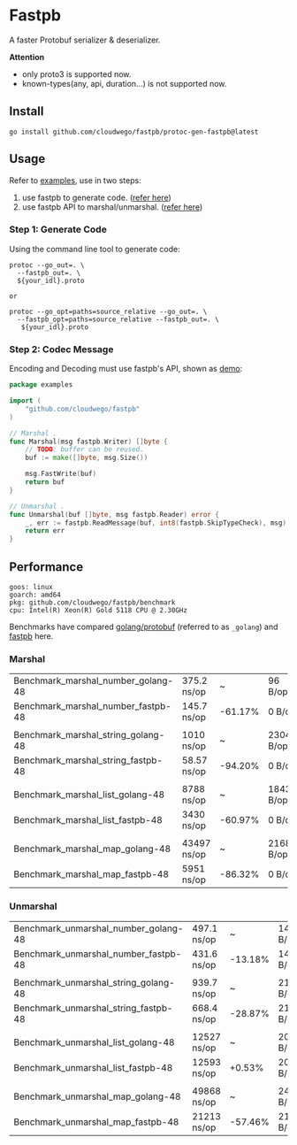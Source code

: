 # Fastpb

A faster Protobuf serializer & deserializer.

**Attention**

* only proto3 is supported now.
* known-types(any, api, duration...) is not supported now.

## Install

```shell
go install github.com/cloudwego/fastpb/protoc-gen-fastpb@latest
```

## Usage

Refer to [examples][examples], use in two steps:

1. use fastpb to generate code. ([refer here][gen_sh])
2. use fastpb API to marshal/unmarshal. ([refer here][demo])

### Step 1: Generate Code

Using the command line tool to generate code:

```shell
protoc --go_out=. \
  --fastpb_out=. \
  ${your_idl}.proto

or

protoc --go_opt=paths=source_relative --go_out=. \
  --fastpb_opt=paths=source_relative --fastpb_out=. \
   ${your_idl}.proto
```

### Step 2: Codec Message

Encoding and Decoding must use fastpb's API, shown as [demo][demo]:

```go
package examples

import (
	"github.com/cloudwego/fastpb"
)

// Marshal .
func Marshal(msg fastpb.Writer) []byte {
	// TODO: buffer can be reused.
	buf := make([]byte, msg.Size())

	msg.FastWrite(buf)
	return buf
}

// Unmarshal .
func Unmarshal(buf []byte, msg fastpb.Reader) error {
	_, err := fastpb.ReadMessage(buf, int8(fastpb.SkipTypeCheck), msg)
	return err
}
```

## Performance

```
goos: linux
goarch: amd64
pkg: github.com/cloudwego/fastpb/benchmark
cpu: Intel(R) Xeon(R) Gold 5118 CPU @ 2.30GHz
```

Benchmarks have compared [golang/protobuf][golang] (referred to as `_golang`) and [fastpb][fastpb] here.

### Marshal

<table>
<tr><td>Benchmark_marshal_number_golang-48</td><td> 375.2 ns/op </td><td> ~       </td><td>    96 B/op </td><td> ~        </td><td>   1 allocs/op </td></tr>
<tr><td>Benchmark_marshal_number_fastpb-48</td><td> 145.7 ns/op </td><td> -61.17% </td><td>     0 B/op </td><td> -100.00% </td><td>   0 allocs/op </td></tr><tr><td></td></tr>
<tr><td>Benchmark_marshal_string_golang-48</td><td>  1010 ns/op </td><td> ~       </td><td>  2304 B/op </td><td> ~        </td><td>   1 allocs/op </td></tr>
<tr><td>Benchmark_marshal_string_fastpb-48</td><td> 58.57 ns/op </td><td> -94.20% </td><td>     0 B/op </td><td> -100.00% </td><td>   0 allocs/op </td></tr><tr><td></td></tr>
<tr><td>Benchmark_marshal_list_golang-48  </td><td>  8788 ns/op </td><td> ~       </td><td> 18432 B/op </td><td> ~        </td><td>   1 allocs/op </td></tr>
<tr><td>Benchmark_marshal_list_fastpb-48  </td><td>  3430 ns/op </td><td> -60.97% </td><td>     0 B/op </td><td> -100.00% </td><td>   0 allocs/op </td></tr><tr><td></td></tr>
<tr><td>Benchmark_marshal_map_golang-48   </td><td> 43497 ns/op </td><td> ~       </td><td> 21680 B/op </td><td> ~        </td><td> 393 allocs/op </td></tr>
<tr><td>Benchmark_marshal_map_fastpb-48   </td><td>  5951 ns/op </td><td> -86.32% </td><td>     0 B/op </td><td> -100.00% </td><td>   0 allocs/op </td></tr>
</table>

### Unmarshal

<table>
<tr><td>Benchmark_unmarshal_number_golang-48</td><td> 497.1 ns/op </td><td> ~       </td><td>   144 B/op </td><td>   1 allocs/op </td></tr>
<tr><td>Benchmark_unmarshal_number_fastpb-48</td><td> 431.6 ns/op </td><td> -13.18% </td><td>   144 B/op </td><td>   1 allocs/op </td></tr><tr><td></td></tr>
<tr><td>Benchmark_unmarshal_string_golang-48</td><td> 939.7 ns/op </td><td> ~       </td><td>  2128 B/op </td><td>   3 allocs/op </td></tr>
<tr><td>Benchmark_unmarshal_string_fastpb-48</td><td> 668.4 ns/op </td><td> -28.87% </td><td>  2128 B/op </td><td>   3 allocs/op </td></tr><tr><td></td></tr>
<tr><td>Benchmark_unmarshal_list_golang-48  </td><td> 12527 ns/op </td><td> ~       </td><td> 20296 B/op </td><td>  99 allocs/op </td></tr>
<tr><td>Benchmark_unmarshal_list_fastpb-48  </td><td> 12593 ns/op </td><td> +0.53%  </td><td> 20296 B/op </td><td>  99 allocs/op </td></tr><tr><td></td></tr>
<tr><td>Benchmark_unmarshal_map_golang-48   </td><td> 49868 ns/op </td><td> ~       </td><td> 24226 B/op </td><td> 426 allocs/op </td></tr>
<tr><td>Benchmark_unmarshal_map_fastpb-48   </td><td> 21213 ns/op </td><td> -57.46% </td><td> 21467 B/op </td><td>  61 allocs/op </td></tr>
</table>


[fastpb]: https://github.com/cloudwego/fastpb

[examples]: https://github.com/cloudwego/fastpb/tree/main/examples

[demo]: https://github.com/cloudwego/fastpb/blob/main/examples/demo.go

[gen_sh]: https://github.com/cloudwego/fastpb/blob/main/examples/gen_code.sh

[golang]: https://github.com/golang/protobuf
